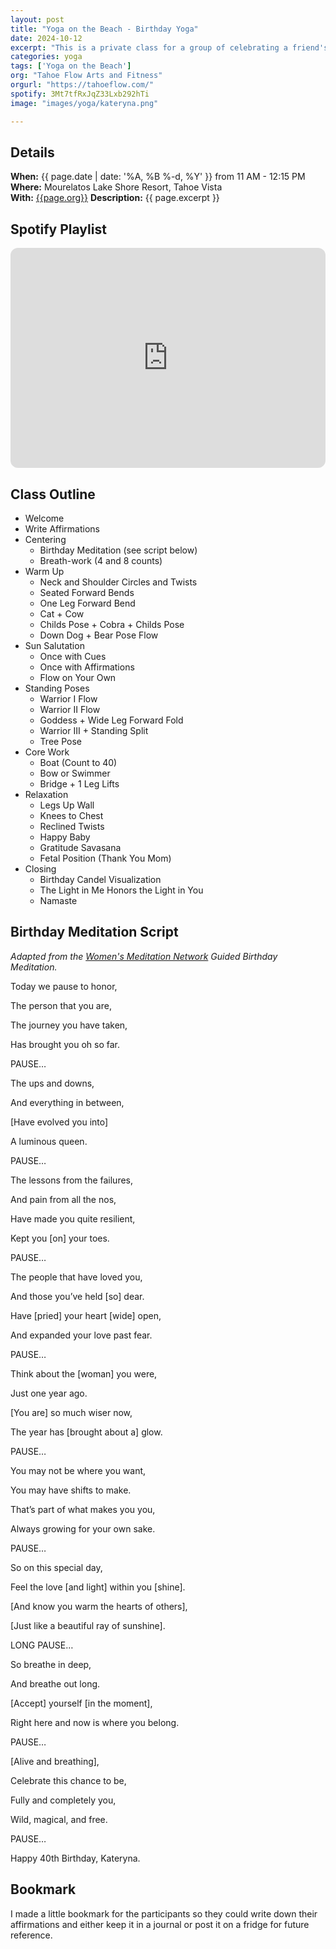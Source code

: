 ```yaml
---
layout: post
title: "Yoga on the Beach - Birthday Yoga"
date: 2024-10-12
excerpt: "This is a private class for a group of celebrating a friend's 40th birthday. They requested a light flow ending with a nice restorative savasana. The class begins with writing 12 affirmation statements, breath-work, and a birthday meditation. After a brief warm-up, we do sun salutations and add in the 12 affirmations statements as mantras. This is followed by a series of standing poses to build strength, flexibility, and balance. After a little core-work, we cool down, relax, and end with a juicy savasana."
categories: yoga
tags: ['Yoga on the Beach']
org: "Tahoe Flow Arts and Fitness"
orgurl: "https://tahoeflow.com/"
spotify: 3Mt7tfRxJqZ33Lxb292hTi
image: "images/yoga/kateryna.png"

---
```



## Details

**When:** {{ page.date | date: '%A, %B %-d, %Y' }} from 11 AM - 12:15 PM   
**Where:** Mourelatos Lake Shore Resort, Tahoe Vista   
**With:** [{{page.org}}]({{page.orgurl}})
**Description:** {{ page.excerpt }}  

## Spotify Playlist

<iframe style="border-radius:12px" src="https://open.spotify.com/embed/playlist/{{ page.spotify }}?utm_source=generator" width="100%" height="352" frameBorder="0" allowfullscreen="" allow="autoplay; clipboard-write; encrypted-media; fullscreen; picture-in-picture" loading="lazy"></iframe>  


## Class Outline

* Welcome
* Write Affirmations
* Centering 
	* Birthday Meditation (see script below)
	* Breath-work (4 and 8 counts)
* Warm Up
	* Neck and Shoulder Circles and Twists
	* Seated Forward Bends
	* One Leg Forward Bend 
	* Cat + Cow
	* Childs Pose + Cobra + Childs Pose
	* Down Dog + Bear Pose Flow
* Sun Salutation
	* Once with Cues
	* Once with Affirmations
	* Flow on Your Own
* Standing Poses   
	* Warrior I Flow
	* Warrior II Flow
	* Goddess + Wide Leg Forward Fold
	* Warrior III + Standing Split
	* Tree Pose
* Core Work   
	* Boat (Count to 40)
	* Bow or Swimmer
	* Bridge + 1 Leg Lifts
* Relaxation
	* Legs Up Wall
	* Knees to Chest
	* Reclined Twists
	* Happy Baby
	* Gratitude Savasana
	* Fetal Position (Thank You Mom)
* Closing 
	* Birthday Candel Visualization
	* The Light in Me Honors the Light in You
	* Namaste


## Birthday Meditation Script

_Adapted from the [Women's Meditation Network](https://womensmeditationnetwork.com/happy-birthday-guided-meditation-mfw/) Guided Birthday Meditation._

Today we pause to honor,

The person that you are,

The journey you have taken,

Has brought you oh so far.

PAUSE…

The ups and downs,

And everything in between,

[Have evolved you into]

A luminous queen.

PAUSE…

The lessons from the failures,

And pain from all the nos,

Have made you quite resilient,

Kept you [on] your toes.

PAUSE…

The people that have loved you,

And those you’ve held [so] dear.

Have [pried] your heart [wide] open,

And expanded your love past fear.

PAUSE…

Think about the [woman] you were,

Just one year ago.

[You are] so much wiser now,

The year has [brought about a] glow.

PAUSE…

You may not be where you want,

You may have shifts to make.

That’s part of what makes you you,

Always growing for your own sake.

PAUSE…

So on this special day,

Feel the love [and light] within you [shine].

[And know you warm the hearts of others],

[Just like a beautiful ray of sunshine].

LONG PAUSE…

So breathe in deep,

And breathe out long.

[Accept] yourself [in the moment],

Right here and now is where you belong.

PAUSE…

[Alive and breathing],

Celebrate this chance to be,

Fully and completely you,

Wild, magical, and free.

PAUSE…

Happy 40th Birthday, Kateryna.


## Bookmark

I made a little bookmark for the participants so they could write down their affirmations and either keep it in a journal or post it on a fridge for future reference.

<object data="/assets/pdfs/beach-yoga-birthday.pdf" width="1000" height="1000" type='application/pdf'></object>

